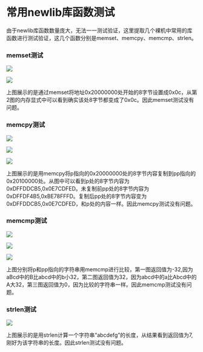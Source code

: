 # </center>常用newlib库函数测试<center>

​		由于newlib库函数数量庞大，无法一一测试验证，这里提取几个裸机中常用的库函数进行测试验证，这几个函数分别是memset、memcpy、memcmp、strlen。

### memset测试

![](E:\叶神文档\Markdown及其pdf\pictures\2\1.0.PNG)

![](E:\叶神文档\Markdown及其pdf\pictures\2\1.1.PNG)

上图展示的是通过memset将地址0x20000000处开始的8字节设置成0x0c，从第2图的内存显式中可以看到确实该处8字节都变成了0x0c。因此memset测试没有问题。

### memcpy测试

![](E:\叶神文档\Markdown及其pdf\pictures\2\2.0.PNG)

![](E:\叶神文档\Markdown及其pdf\pictures\2\2.1.PNG)

![](E:\叶神文档\Markdown及其pdf\pictures\2\2.2.PNG)

上图展示的是用memcpy将p指向的0x20000000处的8字节内容复制到pp指向的0x20100000处。从图中可以看到p处的8字节内容为0xDFFDDCB5,0x0E7CDFED。未复制前pp处的8字节内容为0xDFFDF4B5,0xBE78FFFD。复制后pp处的8字节内容变为0xDFFDDCB5,0x0E7CDFED，和p处的内容一样。因此memcpy测试没有问题。

### memcmp测试

![](E:\叶神文档\Markdown及其pdf\pictures\2\3.0.PNG)

![](E:\叶神文档\Markdown及其pdf\pictures\2\3.1.PNG)

![](E:\叶神文档\Markdown及其pdf\pictures\2\3.2.PNG)

上图分别将p和pp指向的字符串用memcmp进行比较，第一图返回值为-32,因为aBcd中的B比abcd中的b小32，第二图返回值为32，因为abcd中的a比Abcd中的A大32，第三图返回值为0，因为比较的字符串一样。因此memcmp测试没有问题。

### strlen测试

![](E:\叶神文档\Markdown及其pdf\pictures\2\4.0.PNG)

上图展示的是用strlen计算一个字符串“abcdefg”的长度，从结果看到返回值为7,刚好为该字符串的长度。因此strlen测试没有问题。